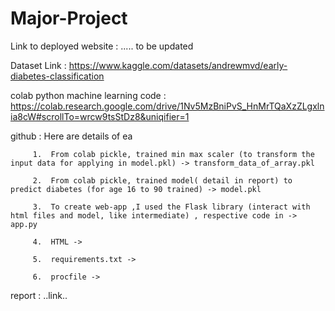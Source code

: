 # Major-Project

Link to deployed website :   ..... to be updated

Dataset Link  :   https://www.kaggle.com/datasets/andrewmvd/early-diabetes-classification

colab python machine learning code : https://colab.research.google.com/drive/1Nv5MzBniPvS_HnMrTQaXzZLgxlnia8cW#scrollTo=wrcw9tsStDz8&uniqifier=1 

github : Here are details of ea

         1.  From colab pickle, trained min max scaler (to transform the input data for applying in model.pkl) -> transform_data_of_array.pkl
         
         2.  From colab pickle, trained model( detail in report) to predict diabetes (for age 16 to 90 trained) -> model.pkl
          
         3.  To create web-app ,I used the Flask library (interact with html files and model, like intermediate) , respective code in -> app.py 
          
         4.  HTML ->
          
         5.  requirements.txt ->
          
         6.  procfile ->
          
          
report : ..link..
        
